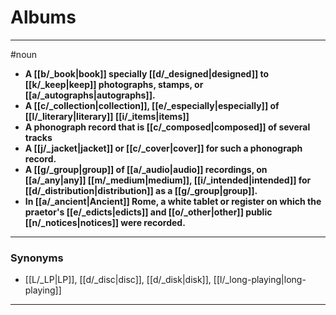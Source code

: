 # Albums
---
#noun
- **A [[b/_book|book]] specially [[d/_designed|designed]] to [[k/_keep|keep]] photographs, stamps, or [[a/_autographs|autographs]].**
- **A [[c/_collection|collection]], [[e/_especially|especially]] of [[l/_literary|literary]] [[i/_items|items]]**
- **A phonograph record that is [[c/_composed|composed]] of several tracks**
- **A [[j/_jacket|jacket]] or [[c/_cover|cover]] for such a phonograph record.**
- **A [[g/_group|group]] of [[a/_audio|audio]] recordings, on [[a/_any|any]] [[m/_medium|medium]], [[i/_intended|intended]] for [[d/_distribution|distribution]] as a [[g/_group|group]].**
- **In [[a/_ancient|Ancient]] Rome, a white tablet or register on which the praetor's [[e/_edicts|edicts]] and [[o/_other|other]] public [[n/_notices|notices]] were recorded.**
---
### Synonyms
- [[L/_LP|LP]], [[d/_disc|disc]], [[d/_disk|disk]], [[l/_long-playing|long-playing]]
---
